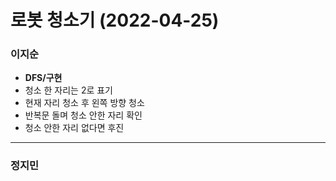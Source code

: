 # 로봇 청소기 (2022-04-25)
### 이지순
* **DFS/구현**
* 청소 한 자리는 2로 표기
* 현재 자리 청소 후 왼쪽 방향 청소
* 반복문 돌며 청소 안한 자리 확인
* 청소 안한 자리 없다면 후진

---
### 정지민
